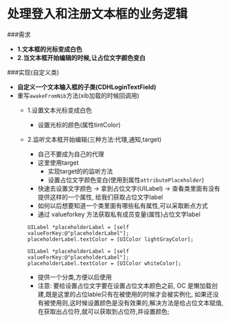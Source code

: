 # 处理登入和注册文本框的业务逻辑

###需求
- **1.文本框的光标变成白色**
- **2.当文本框开始编辑的时候,让占位文字颜色变白**


###实现(自定义类)
- **自定义一个文本输入框的子类(CDHLoginTextField)**
- 重写`awakeFromNib`方法(xib加载的时候回调用)
    - 1.设置文本光标变成白色
        - 设置光标的颜色(属性tintColor)
    - 2.监听文本框开始编辑(三种方法:代理,通知,target)
        - 自己不要成为自己的代理
        - 这里使用target
            - 实现target的的监听方法
            - 设置占位文字颜色变白(使用到属性`attributePlaceholder`)
        - 快速去设置文字颜色 -> 拿到占位文字(UILabel) -> 查看类里面有没有提供这样的一个属性, 给我们获取占位文字label
        - 如何以后想要知道一个类里面有哪些私有属性,可以采取断点方式
        - 通过 valueforkey 方法获取私有成员变量(属性)占位文字label

      ```objc
      UILabel *placeholderLabel = [self valueForKey:@"placeholderLabel"];
      placeholderLabel.textColor = [UIColor lightGrayColor];
      ```
      ```objc
      UILabel *placeholderLabel = [self valueForKey:@"placeholderLabel"];
      placeholderLabel.textColor = [UIColor whiteColor];
      ```
    
        - 提供一个分类,方便以后使用
        - 注意: 要给设置占位文字要在设置占位文本颜色之前, OC 是懒加载创建,既是这里的占位lable只有在被使用的时候才会被实例化, 如果还没有被使用则,这时候设置颜色是没有效果的,解决方法是给占位文本赋值,在获取出占位符,就可以获取到占位符,并设置颜色;

